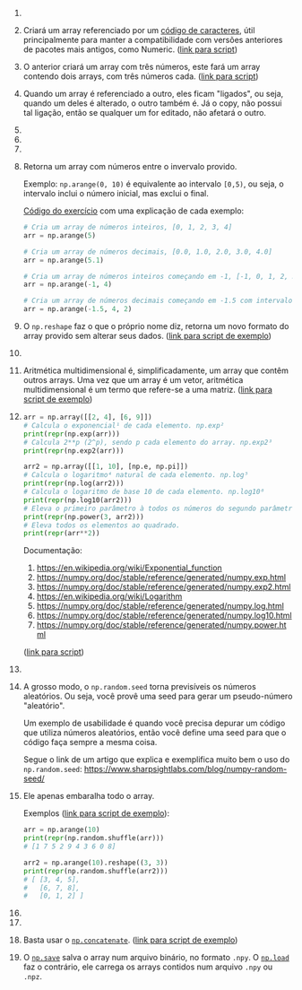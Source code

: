 1. 

2. Criará um array referenciado por um [código de caracteres](https://numpy.org/doc/stable/user/basics.types.html#array-types-and-conversions-between-types), útil principalmente para manter a compatibilidade com versões anteriores de pacotes mais antigos, como Numeric. ([link para script](https://www.minecraft.net/ko-kr))

3. O anterior criará um array com três números, este fará um array contendo dois arrays, com três números cada. ([link para script](https://www.minecraft.net/ko-kr))

4. Quando um array é referenciado a outro, eles ficam "ligados", ou seja, quando um deles é alterado, o outro também é. Já o copy, não possui tal ligação, então se qualquer um for editado, não afetará o outro.

5. 

6. 

7. 

8. Retorna um array com números entre o invervalo provido.

   Exemplo: `np.arange(0, 10)` é equivalente ao intervalo `[0,5)`, ou seja, o intervalo inclui o número inicial, mas exclui o final.

   [Código do exercício](https://www.minecraft.net/ko-kr) com uma explicação de cada exemplo:

   ```python
   # Cria um array de números inteiros, [0, 1, 2, 3, 4]
   arr = np.arange(5)
   
   # Cria um array de números decimais, [0.0, 1.0, 2.0, 3.0, 4.0]
   arr = np.arange(5.1)
   
   # Cria um array de números inteiros começando em -1, [-1, 0, 1, 2, 3]
   arr = np.arange(-1, 4)
   
   # Cria um array de números decimais começando em -1.5 com intervalo de 2 números, [-1.5, 0.5, 2.5]
   arr = np.arange(-1.5, 4, 2)
   ```

9. O `np.reshape` faz o que o próprio nome diz, retorna um novo formato do array provido sem alterar seus dados. ([link para script de exemplo](https://www.minecraft.net/ko-kr))

10. 

11. Aritmética multidimensional é, simplificadamente, um array que contêm outros arrays. Uma vez que um array é um vetor, aritmética multidimensional é um termo que refere-se a uma matriz. ([link para script de exemplo](https://www.minecraft.net/ko-kr))

12. ```python
    arr = np.array([[2, 4], [6, 9]])
    # Calcula o exponencial¹ de cada elemento. np.exp²
    print(repr(np.exp(arr)))
    # Calcula 2**p (2^p), sendo p cada elemento do array. np.exp2³
    print(repr(np.exp2(arr)))
    
    arr2 = np.array([[1, 10], [np.e, np.pi]])
    # Calcula o logaritmo⁴ natural de cada elemento. np.log⁵
    print(repr(np.log(arr2)))
    # Calcula o logaritmo de base 10 de cada elemento. np.log10⁶
    print(repr(np.log10(arr2)))
    # Eleva o primeiro parâmetro à todos os números do segundo parâmetro. np.power⁷
    print(repr(np.power(3, arr2)))
    # Eleva todos os elementos ao quadrado.
    print(repr(arr**2))
    ```

    Documentação:

    1. https://en.wikipedia.org/wiki/Exponential_function
    2. https://numpy.org/doc/stable/reference/generated/numpy.exp.html
    3. https://numpy.org/doc/stable/reference/generated/numpy.exp2.html
    4. https://en.wikipedia.org/wiki/Logarithm
    5. https://numpy.org/doc/stable/reference/generated/numpy.log.html
    6. https://numpy.org/doc/stable/reference/generated/numpy.log10.html
    7. https://numpy.org/doc/stable/reference/generated/numpy.power.html

    ([link para script](https://www.minecraft.net/ko-kr))

13. 

14. A grosso modo, o `np.random.seed` torna previsíveis os números aleatórios. Ou seja, você provê uma seed para gerar um pseudo-número "aleatório".

    Um exemplo de usabilidade é quando você precisa depurar um código que utiliza números aleatórios, então você define uma seed para que o código faça sempre a mesma coisa.

    Segue o link de um artigo que explica e exemplifica muito bem o uso do `np.random.seed`: https://www.sharpsightlabs.com/blog/numpy-random-seed/

15. Ele apenas embaralha todo o array.

    Exemplos ([link para script de exemplo](https://www.minecraft.net/ko-kr)):

    ```python
    arr = np.arange(10)
    print(repr(np.random.shuffle(arr)))
    # [1 7 5 2 9 4 3 6 0 8]
    
    arr2 = np.arange(10).reshape((3, 3))
    print(repr(np.random.shuffle(arr2)))
    # [ [3, 4, 5],
    #   [6, 7, 8],
    #	[0, 1, 2] ]
    ```

    

16. 

17. 

18. Basta usar o [`np.concatenate`](https://numpy.org/devdocs/reference/generated/numpy.concatenate.html). ([link para script de exemplo](https://www.minecraft.net/ko-kr))

16. O [`np.save`](https://numpy.org/doc/stable/reference/generated/numpy.save.html) salva o array num arquivo binário, no formato `.npy`. O [`np.load`](https://numpy.org/doc/stable/reference/generated/numpy.load.html) faz o contrário, ele carrega os arrays contidos num arquivo `.npy` ou `.npz`.

